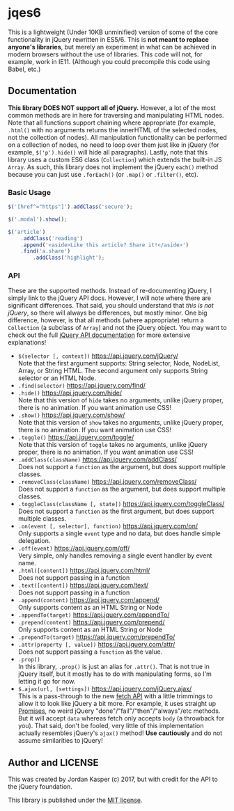 
# jqes6

This is a lightweight (Under 10KB unminified) version of some of the core functionality in jQuery rewritten in ES5/6. This is **not meant to replace anyone's libraries**, but merely an experiment in what can be achieved in modern browsers without the use of libraries. This code will not, for example, work in IE11. (Although you could precompile this code using Babel, etc.)

## Documentation

**This library DOES NOT support all of jQuery.** However, a lot of the most common methods are in here for traversing and manipulating HTML nodes. Note that all functions support chaining where appropriate (for example, `.html()` with no arguments returns the innerHTML of the selected nodes, not the collection of nodes). All manipulation functionality can be performed on a collection of nodes, no need to loop over them just like in jQuery (for example, `$('p').hide()` will hide all paragraphs). Lastly, note that this library uses a custom ES6 class (`Collection`) which extends the built-in JS `Array`. As such, this library does not implement the jQuery `each()` method because you can just use `.forEach()` (or `.map()` or `.filter()`, etc).

### Basic Usage

```javascript
$('[href^="https"]').addClass('secure');

$('.modal').show();

$('article')
    .addClass('reading')
    .append('<aside>Like this article? Share it!</aside>')
    .find('a.share')
        .addClass('highlight');
```

### API

These are the supported methods. Instead of re-documenting jQuery, I simply link to the jQuery API docs. However, I will note where there are significant differences. That said, you should understand that _this is not jQuery_, so there will always be differences, but mostly minor. One big difference, however, is that all methods (where appropriate) return a `Collection` (a subclass of `Array`) and not the jQuery object. You may want to check out the full [jQuery API documentation](https://api.jquery.com) for more extensive explanations!

* `$(selector [, context])` https://api.jquery.com/jQuery/  
Note that the first argument supports: String selector, Node, NodeList, Array<Node>, or String HTML. The second argument only supports String selector or an HTML Node.
* `.find(selector)` https://api.jquery.com/find/
* `.hide()` https://api.jquery.com/hide/  
Note that this version of `hide` takes no arguments, unlike jQuery proper, there is no animation. If you want animation use CSS!
* `.show()` https://api.jquery.com/show/  
Note that this version of `show` takes no arguments, unlike jQuery proper, there is no animation. If you want animation use CSS!
* `.toggle()` https://api.jquery.com/toggle/  
Note that this version of `toggle` takes no arguments, unlike jQuery proper, there is no animation. If you want animation use CSS!
* `.addClass(className)` https://api.jquery.com/addClass/  
Does not support a `function` as the argument, but does support multiple classes.
* `.removeClass(className)` https://api.jquery.com/removeClass/  
Does not support a `function` as the argument, but does support multiple classes.
* `.toggleClass(className [, state])` https://api.jquery.com/toggleClass/  
Does not support a `function` as the first argument, but does support multiple classes.
* `.on(event [, selector], function)` https://api.jquery.com/on/  
Only supports a single `event` type and no data, but does handle simple delegation.
* `.off(event)` https://api.jquery.com/off/  
Very simple, only handles removing a single event handler by event name.
* `.html([content])` https://api.jquery.com/html/  
Does not support passing in a function
* `.text([content])` https://api.jquery.com/text/  
Does not support passing in a function
* `.append(content)` https://api.jquery.com/append/  
Only supports content as an HTML String or Node
* `.appendTo(target)` https://api.jquery.com/appendTo/  
* `.prepend(content)` https://api.jquery.com/prepend/  
Only supports content as an HTML String or Node
* `.prependTo(target)` https://api.jquery.com/prependTo/  
* `.attr(property [, value])` https://api.jquery.com/attr/  
Does not support passing a `function` as the value.
* `.prop()`  
In this library, `.prop()` is just an alias for `.attr()`. That is not true in jQuery itself, but it mostly has to do with manipulating forms, so I'm letting it go for now.
* `$.ajax(url, [settings])` https://api.jquery.com/jQuery.ajax/  
This is a pass-through to the new [fetch API](https://developer.mozilla.org/en-US/docs/Web/API/Fetch_API/Using_Fetch) with a little trimmings to allow it to look like jQuery a bit more. For example, it uses straight up [Promises](https://developer.mozilla.org/en-US/docs/Web/JavaScript/Reference/Global_Objects/Promise), no weird jQuery "done"/"fail"/"then"/"always"/etc methods. But it will accept `data` whereas fetch only accepts `body` (a throwback for you). That said, don't be fooled, very little of this implementation actually resembles jQuery's `ajax()` method! **Use cautiously** and do not assume similarities to jQuery!

## Author and LICENSE

This was created by Jordan Kasper (c) 2017, but with credit for the API to the jQuery foundation.

This library is published under the [MIT license](/LICENSE).
